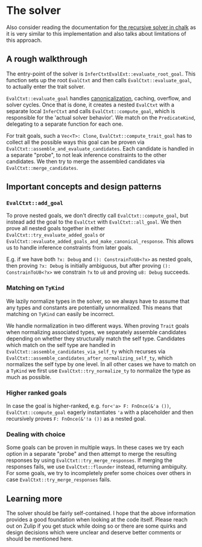 # The solver

Also consider reading the documentation for [the recursive solver in chalk][chalk]
as it is very similar to this implementation and also talks about limitations of this
approach.

[chalk]: https://rust-lang.github.io/chalk/book/recursive.html

## A rough walkthrough

The entry-point of the solver is `InferCtxtEvalExt::evaluate_root_goal`. This
function sets up the root `EvalCtxt` and then calls `EvalCtxt::evaluate_goal`,
to actually enter the trait solver.

`EvalCtxt::evaluate_goal` handles [canonicalization](./canonicalization.md), caching,
overflow, and solver cycles. Once that is done, it creates a nested `EvalCtxt` with a
separate local `InferCtxt` and calls `EvalCtxt::compute_goal`, which is responsible for the
'actual solver behavior'. We match on the `PredicateKind`, delegating to a separate function
for each one.

For trait goals, such a `Vec<T>: Clone`, `EvalCtxt::compute_trait_goal` has
to collect all the possible ways this goal can be proven via
`EvalCtxt::assemble_and_evaluate_candidates`. Each candidate is handled in
a separate "probe", to not leak inference constraints to the other candidates.
We then try to merge the assembled candidates via `EvalCtxt::merge_candidates`.


## Important concepts and design patterns

### `EvalCtxt::add_goal`

To prove nested goals, we don't directly call `EvalCtxt::compute_goal`, but instead
add the goal to the `EvalCtxt` with `EvalCtxt::all_goal`. We then prove all nested
goals together in either `EvalCtxt::try_evaluate_added_goals` or
`EvalCtxt::evaluate_added_goals_and_make_canonical_response`. This allows us to handle
inference constraints from later goals.

E.g. if we have both `?x: Debug` and `(): ConstrainToU8<?x>` as nested goals,
then proving `?x: Debug` is initially ambiguous, but after proving `(): ConstrainToU8<?x>`
we constrain `?x` to `u8` and proving `u8: Debug` succeeds.

### Matching on `TyKind`

We lazily normalize types in the solver, so we always have to assume that any types
and constants are potentially unnormalized. This means that matching on `TyKind` can easily
be incorrect.

We handle normalization in two different ways. When proving `Trait` goals when normalizing
associated types, we separately assemble candidates depending on whether they structurally
match the self type. Candidates which match on the self type are handled in
`EvalCtxt::assemble_candidates_via_self_ty` which recurses via
`EvalCtxt::assemble_candidates_after_normalizing_self_ty`, which normalizes the self type
by one level. In all other cases we have to match on a `TyKind` we first use
`EvalCtxt::try_normalize_ty` to normalize the type as much as possible.

### Higher ranked goals

In case the goal is higher-ranked, e.g. `for<'a> F: FnOnce(&'a ())`, `EvalCtxt::compute_goal`
eagerly instantiates `'a` with a placeholder and then recursively proves
`F: FnOnce(&'!a ())` as a nested goal.

### Dealing with choice

Some goals can be proven in multiple ways. In these cases we try each option in
a separate "probe" and then attempt to merge the resulting responses by using
`EvalCtxt::try_merge_responses`. If merging the responses fails, we use
`EvalCtxt::flounder` instead, returning ambiguity. For some goals, we try to
incompletely prefer some choices over others in case `EvalCtxt::try_merge_responses`
fails.

## Learning more

The solver should be fairly self-contained. I hope that the above information provides a
good foundation when looking at the code itself. Please reach out on Zulip if you get stuck
while doing so or there are some quirks and design decisions which were unclear and deserve
better comments or should be mentioned here.
